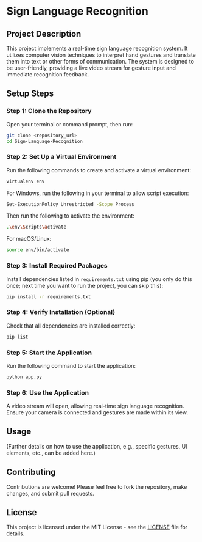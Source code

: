 # Sign Language Recognition

## Project Description
This project implements a real-time sign language recognition system. It utilizes computer vision techniques to interpret hand gestures and translate them into text or other forms of communication. The system is designed to be user-friendly, providing a live video stream for gesture input and immediate recognition feedback.

## Setup Steps

### Step 1: Clone the Repository
Open your terminal or command prompt, then run:
```bash
git clone <repository_url>
cd Sign-Language-Recognition
```

### Step 2: Set Up a Virtual Environment
Run the following commands to create and activate a virtual environment:
```bash
virtualenv env
```
For Windows, run the following in your terminal to allow script execution:
```bash
Set-ExecutionPolicy Unrestricted -Scope Process
```
Then run the following to activate the environment:
```bash
.\env\Scripts\activate
```
For macOS/Linux:
```bash
source env/bin/activate
```

### Step 3: Install Required Packages
Install dependencies listed in `requirements.txt` using pip (you only do this once; next time you want to run the project, you can skip this):
```bash
pip install -r requirements.txt
```

### Step 4: Verify Installation (Optional)
Check that all dependencies are installed correctly:
```bash
pip list
```

### Step 5: Start the Application
Run the following command to start the application:
```bash
python app.py
```

### Step 6: Use the Application
A video stream will open, allowing real-time sign language recognition. Ensure your camera is connected and gestures are made within its view.

## Usage
(Further details on how to use the application, e.g., specific gestures, UI elements, etc., can be added here.)

## Contributing
Contributions are welcome! Please feel free to fork the repository, make changes, and submit pull requests.

## License
This project is licensed under the MIT License - see the [LICENSE](LICENSE) file for details.
